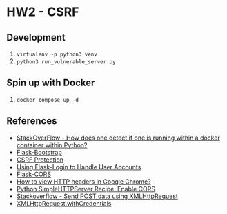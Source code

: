 # HW2 - CSRF

## Development
1. `virtualenv -p python3 venv`
1. `python3 run_vulnerable_server.py`

## Spin up with Docker
1. `docker-compose up -d`

## References
* [StackOverFlow - How does one detect if one is running within a docker container within Python?](https://stackoverflow.com/questions/43878953/how-does-one-detect-if-one-is-running-within-a-docker-container-within-python)
* [Flask-Bootstrap](https://pythonhosted.org/Flask-Bootstrap/)
* [CSRF Protection](https://flask-wtf.readthedocs.io/en/stable/csrf.html)
* [Using Flask-Login to Handle User Accounts](https://hackersandslackers.com/authenticating-users-with-flask-login/)
* [Flask-CORS](https://flask-cors.readthedocs.io/en/latest/)
* [How to view HTTP headers in Google Chrome?](https://www.mkyong.com/computer-tips/how-to-view-http-headers-in-google-chrome/)
* [Python SimpleHTTPServer Recipe: Enable CORS](http://louistiao.me/posts/python-simplehttpserver-recipe-enable-cors/)
* [Stackoverflow - Send POST data using XMLHttpRequest](https://stackoverflow.com/questions/9713058/send-post-data-using-xmlhttprequest)
* [XMLHttpRequest.withCredentials](https://developer.mozilla.org/en-US/docs/Web/API/XMLHttpRequest/withCredentials)
